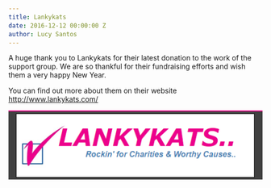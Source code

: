 ```yaml
---
title: Lankykats
date: 2016-12-12 00:00:00 Z
author: Lucy Santos
---
```


A huge thank you to Lankykats for their latest donation to the work of the support group. We are so thankful for their fundraising efforts and wish them a very happy New Year.

You can find out more about them on their website http://www.lankykats.com/

![](/uploads/versions/capture---x----509-138x---.PNG)